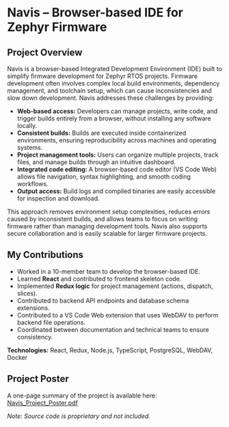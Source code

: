 # Navis – Browser-based IDE for Zephyr Firmware

## Project Overview
Navis is a browser-based Integrated Development Environment (IDE) built to simplify firmware development for Zephyr RTOS projects. Firmware development often involves complex local build environments, dependency management, and toolchain setup, which can cause inconsistencies and slow down development. Navis addresses these challenges by providing:

- **Web-based access:** Developers can manage projects, write code, and trigger builds entirely from a browser, without installing any software locally.  
- **Consistent builds:** Builds are executed inside containerized environments, ensuring reproducibility across machines and operating systems.  
- **Project management tools:** Users can organize multiple projects, track files, and manage builds through an intuitive dashboard.  
- **Integrated code editing:** A browser-based code editor (VS Code Web) allows file navigation, syntax highlighting, and smooth coding workflows.  
- **Output access:** Build logs and compiled binaries are easily accessible for inspection and download.

This approach removes environment setup complexities, reduces errors caused by inconsistent builds, and allows teams to focus on writing firmware rather than managing development tools. Navis also supports secure collaboration and is easily scalable for larger firmware projects.

## My Contributions
- Worked in a 10-member team to develop the browser-based IDE.  
- Learned **React** and contributed to frontend skeleton code.  
- Implemented **Redux logic** for project management (actions, dispatch, slices).  
- Contributed to backend API endpoints and database schema extensions.
- Contributed to a VS Code Web extension that uses WebDAV to perform backend file operations.
- Coordinated between documentation and technical teams to ensure consistency.

**Technologies:** React, Redux, Node.js, TypeScript, PostgreSQL, WebDAV, Docker  

## Project Poster
A one-page summary of the project is available here:  
[Navis_Project_Poster.pdf](./Navis_Project_Poster.pdf)

*Note: Source code is proprietary and not included.*
